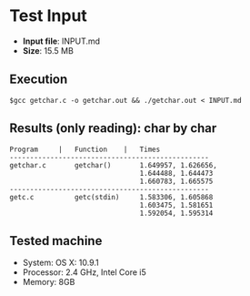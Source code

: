 Test Input
==========

- **Input file**: INPUT.md
- **Size**: 15.5 MB

Execution
---------
```
$gcc getchar.c -o getchar.out && ./getchar.out < INPUT.md
```

Results (only reading): char by char
-----------------------------

	Program 	|	Function	| 	Times
	-------------------------------------------------
	getchar.c		getchar()		1.649957, 1.626656,
									1.644488, 1.644473
									1.660783, 1.665575
	-------------------------------------------------
	getc.c			getc(stdin)		1.583306, 1.605868
									1.603475, 1.581651
									1.592054, 1.595314
									
	
	
Tested machine
--------------
- System: OS X: 10.9.1
- Processor: 2.4 GHz, Intel Core i5
- Memory: 8GB 
